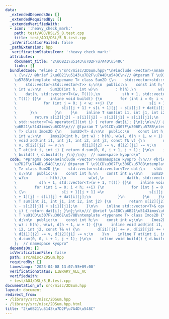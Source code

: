 ```yaml
---
data:
  _extendedDependsOn: []
  _extendedRequiredBy: []
  _extendedVerifiedWith:
  - icon: ':heavy_check_mark:'
    path: test/AOJ/DSL/5_B.test.cpp
    title: test/AOJ/DSL/5_B.test.cpp
  _isVerificationFailed: false
  _pathExtension: hpp
  _verificationStatusIcon: ':heavy_check_mark:'
  attributes:
    document_title: "2\u6B21\u5143\u7D2F\u7A4D\u548C"
    links: []
  bundledCode: "#line 2 \"src/misc/2DSum.hpp\"\n#include <vector>\nnamespace kyopro\
    \ {\n/// @brief 2\u6B21\u5143\u7D2F\u7A4D\u548C\n/// @tparam T \u91CD\u307F\u306E\
    \u578B\ntemplate <typename T> class Sum2D {\n    std::vector<std::vector<T>> dat;\n\
    \    std::vector<std::vector<T>> s;\n\n  public:\n    const int h;\n    const\
    \ int w;\n\n    Sum2D(int h, int w)\n        : h(h),\n          w(w),\n      \
    \    dat(h, std::vector<T>(w, T())),\n          s(h + 1, std::vector<T>(w + 1,\
    \ T())) {}\n    inline void build() {\n        for (int i = 0; i < h; ++i) {\n\
    \            for (int j = 0; j < w; ++j) {\n                s[i + 1][j + 1] =\n\
    \                    s[i][j + 1] + s[i + 1][j] - s[i][j] + dat[i][j];\n      \
    \      }\n        }\n    }\n    inline T sum(int i1, int j1, int i2, int j2) {\n\
    \        return s[i2][j2] - s[i1][j2] - s[i2][j1] + s[i1][j1];\n    }\n\n    inline\
    \ std::vector<T>& operator[](int i) { return dat[i]; }\n};\n\n/// @brief \u4E8C\
    \u6B21\u5143imos\u6CD5\n/// @tparam T \u91CD\u307F\u306E\u578B\ntemplate <typename\
    \ T> class Imos2D {\n    Sum2D<T> d;\n\n  public:\n    const int h;\n    const\
    \ int w;\n\n    Imos2D(int h, int w) : h(h), w(w), d(h + 1, w + 1) {}\n    inline\
    \ void add(int i1, int j1, int i2, int j2, const T& v) {\n        d[i1][j1] +=\
    \ v, d[i2][j2] += v;\n        d[i1][j2] -= v, d[i2][j1] -= v;\n    }\n    inline\
    \ T at(int i, int j) { return d.sum(0, 0, i + 1, j + 1); }\n\n    inline void\
    \ build() { d.build(); }\n};\n};  // namespace kyopro\n"
  code: "#pragma once\n#include <vector>\nnamespace kyopro {\n/// @brief 2\u6B21\u5143\
    \u7D2F\u7A4D\u548C\n/// @tparam T \u91CD\u307F\u306E\u578B\ntemplate <typename\
    \ T> class Sum2D {\n    std::vector<std::vector<T>> dat;\n    std::vector<std::vector<T>>\
    \ s;\n\n  public:\n    const int h;\n    const int w;\n\n    Sum2D(int h, int\
    \ w)\n        : h(h),\n          w(w),\n          dat(h, std::vector<T>(w, T())),\n\
    \          s(h + 1, std::vector<T>(w + 1, T())) {}\n    inline void build() {\n\
    \        for (int i = 0; i < h; ++i) {\n            for (int j = 0; j < w; ++j)\
    \ {\n                s[i + 1][j + 1] =\n                    s[i][j + 1] + s[i\
    \ + 1][j] - s[i][j] + dat[i][j];\n            }\n        }\n    }\n    inline\
    \ T sum(int i1, int j1, int i2, int j2) {\n        return s[i2][j2] - s[i1][j2]\
    \ - s[i2][j1] + s[i1][j1];\n    }\n\n    inline std::vector<T>& operator[](int\
    \ i) { return dat[i]; }\n};\n\n/// @brief \u4E8C\u6B21\u5143imos\u6CD5\n/// @tparam\
    \ T \u91CD\u307F\u306E\u578B\ntemplate <typename T> class Imos2D {\n    Sum2D<T>\
    \ d;\n\n  public:\n    const int h;\n    const int w;\n\n    Imos2D(int h, int\
    \ w) : h(h), w(w), d(h + 1, w + 1) {}\n    inline void add(int i1, int j1, int\
    \ i2, int j2, const T& v) {\n        d[i1][j1] += v, d[i2][j2] += v;\n       \
    \ d[i1][j2] -= v, d[i2][j1] -= v;\n    }\n    inline T at(int i, int j) { return\
    \ d.sum(0, 0, i + 1, j + 1); }\n\n    inline void build() { d.build(); }\n};\n\
    };  // namespace kyopro"
  dependsOn: []
  isVerificationFile: false
  path: src/misc/2DSum.hpp
  requiredBy: []
  timestamp: '2023-04-08 13:07:55+09:00'
  verificationStatus: LIBRARY_ALL_AC
  verifiedWith:
  - test/AOJ/DSL/5_B.test.cpp
documentation_of: src/misc/2DSum.hpp
layout: document
redirect_from:
- /library/src/misc/2DSum.hpp
- /library/src/misc/2DSum.hpp.html
title: "2\u6B21\u5143\u7D2F\u7A4D\u548C"
---
```

